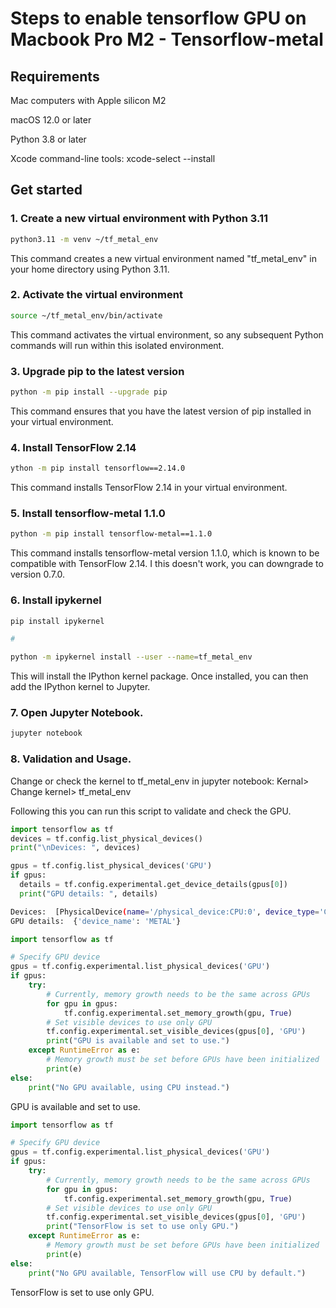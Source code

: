 # Steps to enable tensorflow GPU on Macbook Pro M2 - Tensorflow-metal

## Requirements

Mac computers with Apple silicon M2

macOS 12.0 or later

Python 3.8 or later

Xcode command-line tools: xcode-select --install

## Get started

### 1. Create a new virtual environment with Python 3.11

```bash
python3.11 -m venv ~/tf_metal_env
```

This command creates a new virtual environment named "tf_metal_env" in your home directory using Python 3.11.

### 2. Activate the virtual environment

```bash
source ~/tf_metal_env/bin/activate
```

This command activates the virtual environment, so any subsequent Python commands will run within this isolated environment.

### 3. Upgrade pip to the latest version

```bash
python -m pip install --upgrade pip
```

This command ensures that you have the latest version of pip installed in your virtual environment.

### 4. Install TensorFlow 2.14

```bash
ython -m pip install tensorflow==2.14.0
```

This command installs TensorFlow 2.14 in your virtual environment.

### 5. Install tensorflow-metal 1.1.0

```bash
python -m pip install tensorflow-metal==1.1.0
```

This command installs tensorflow-metal version 1.1.0, which is known to be compatible with TensorFlow 2.14.
I this doesn't work, you can downgrade to version 0.7.0.

### 6. Install ipykernel

```bash
pip install ipykernel

#

python -m ipykernel install --user --name=tf_metal_env
```

This will install the IPython kernel package. Once installed, you can then add the IPython kernel to Jupyter.

### 7. Open Jupyter Notebook.

```bash
jupyter notebook
```

### 8. Validation and Usage.

Change or check the kernel to tf_metal_env in jupyter notebook: Kernal> Change kernel> tf_metal_env

Following this you can run this script to validate and check the GPU.

```python
import tensorflow as tf
devices = tf.config.list_physical_devices()
print("\nDevices: ", devices)

gpus = tf.config.list_physical_devices('GPU')
if gpus:
  details = tf.config.experimental.get_device_details(gpus[0])
  print("GPU details: ", details)
```

```bash
Devices:  [PhysicalDevice(name='/physical_device:CPU:0', device_type='CPU'), PhysicalDevice(name='/physical_device:GPU:0', device_type='GPU')]
GPU details:  {'device_name': 'METAL'}
```

```python
import tensorflow as tf

# Specify GPU device
gpus = tf.config.experimental.list_physical_devices('GPU')
if gpus:
    try:
        # Currently, memory growth needs to be the same across GPUs
        for gpu in gpus:
            tf.config.experimental.set_memory_growth(gpu, True)
        # Set visible devices to use only GPU
        tf.config.experimental.set_visible_devices(gpus[0], 'GPU')
        print("GPU is available and set to use.")
    except RuntimeError as e:
        # Memory growth must be set before GPUs have been initialized
        print(e)
else:
    print("No GPU available, using CPU instead.")
```

GPU is available and set to use.

```python
import tensorflow as tf

# Specify GPU device
gpus = tf.config.experimental.list_physical_devices('GPU')
if gpus:
    try:
        # Currently, memory growth needs to be the same across GPUs
        for gpu in gpus:
            tf.config.experimental.set_memory_growth(gpu, True)
        # Set visible devices to use only GPU
        tf.config.experimental.set_visible_devices(gpus[0], 'GPU')
        print("TensorFlow is set to use only GPU.")
    except RuntimeError as e:
        # Memory growth must be set before GPUs have been initialized
        print(e)
else:
    print("No GPU available, TensorFlow will use CPU by default.")
```

TensorFlow is set to use only GPU.
